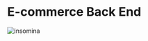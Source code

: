 # E-commerce Back End


![insomina](https://user-images.githubusercontent.com/39035211/189265233-35536a83-78e3-4344-9eb5-1d980feb1061.png)
